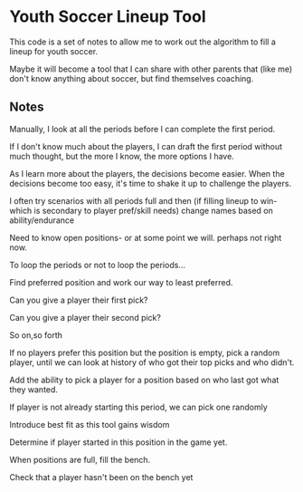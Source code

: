 # Youth Soccer Lineup Tool

This code is a set of notes to allow me to work out the algorithm to fill a lineup for youth soccer.

Maybe it will become a tool that I can share with other parents that (like me) don't know anything about soccer, but find themselves coaching.

## Notes

Manually, I look at all the periods before I can complete the first period.

If I don't know much about the players, I can draft the first period without much thought, but the more I know, the more options I have.

As I learn more about the players, the decisions become easier. When the decisions become too easy, it's time to shake it up to challenge the players.

I often try scenarios with all periods full and then (if filling lineup to win- which is secondary to player pref/skill needs) change names based on ability/endurance

Need to know open positions- or at some point we will. perhaps not right now.

To loop the periods or not to loop the periods...

Find preferred position and work our way to least preferred.

Can you give a player their first pick?

Can you give a player their second pick?

So on,so forth

If no players prefer this position but the position is empty, pick a random player, until we can look at history of who got their top picks and who didn't.

Add the ability to pick a player for a position based on who last got what they wanted.

If player is not already starting this period, we can pick one randomly

Introduce best fit as this tool gains wisdom

Determine if player started in this position in the game yet.

When positions are full, fill the bench.

Check that a player hasn't been on the bench yet